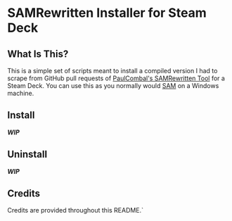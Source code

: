 # SAMRewritten Installer for Steam Deck

## What Is This?

This is a simple set of scripts meant to install a compiled version I had to scrape from GitHub pull requests of [PaulCombal\'s SAMRewritten Tool](https://github.com/PaulCombal/SamRewritten) for a Steam Deck. You can use this as you normally would [SAM](https://github.com/gibbed/SteamAchievementManager) on a Windows machine. 

## Install

***WIP***

## Uninstall

***WIP***

## Credits

Credits are provided throughout this README.`